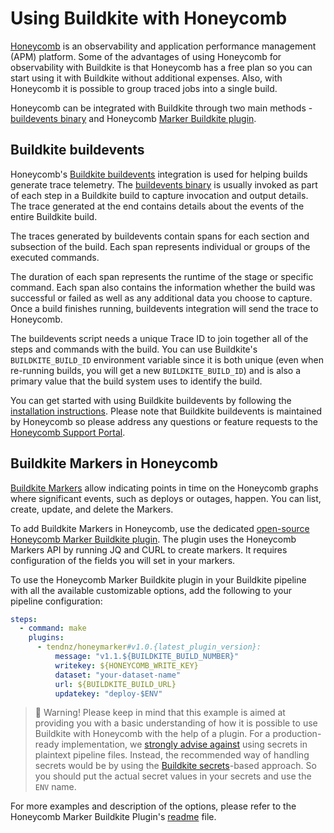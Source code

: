 <!-- vale off -->

# Using Buildkite with Honeycomb

<!-- vale on -->

[Honeycomb](https://www.honeycomb.io/) is an observability and application performance management (APM) platform. Some of the advantages of using Honeycomb for observability with Buildkite is that Honeycomb has a free plan so you can start using it with Buildkite without additional expenses. Also, with Honeycomb it is possible to group traced jobs into a single build.

Honeycomb can be integrated with Buildkite through two main methods - [buildevents binary](https://github.com/honeycombio/buildevents) and Honeycomb [Marker Buildkite plugin](https://www.honeycomb.io/integration/buildkite-markers).

## Buildkite buildevents

Honeycomb's [Buildkite buildevents](https://www.honeycomb.io/integration/buildkite-buildevents) integration is used for helping builds generate trace telemetry. The [buildevents binary](https://github.com/honeycombio/buildevents) is usually invoked as part of each step in a Buildkite build to capture invocation and output details. The trace generated at the end contains details about the events of the entire Buildkite build.

The traces generated by buildevents contain spans for each section and subsection of the build. Each span represents individual or groups of the executed commands.

The duration of each span represents the runtime of the stage or specific command. Each span also contains the information whether the build was successful or failed as well as any additional data you choose to capture. Once a build finishes running, buildevents integration will send the trace to Honeycomb.

The buildevents script needs a unique Trace ID to join together all of the steps and commands with the build. You can use Buildkite's `BUILDKITE_BUILD_ID` environment variable since it is both unique (even when re-running builds, you will get a new `BUILDKITE_BUILD_ID`) and is also a primary value that the build system uses to identify the build.

You can get started with using Buildkite buildevents by following the [installation instructions](https://github.com/honeycombio/buildevents?tab=readme-ov-file#installation). Please note that Buildkite buildevents is maintained by Honeycomb so please address any questions or feature requests to the [Honeycomb Support Portal](https://www.honeycomb.io/support).

<!-- vale off -->

## Buildkite Markers in Honeycomb

<!-- vale on -->

[Buildkite Markers](https://www.honeycomb.io/integration/buildkite-markers) allow indicating points in time on the Honeycomb graphs where significant events, such as deploys or outages, happen. You can list, create, update, and delete the Markers.

To add Buildkite Markers in Honeycomb, use the dedicated [open-source Honeycomb Marker Buildkite plugin](https://github.com/tendnz/honeymarker-buildkite-plugin). The plugin uses the Honeycomb Markers API by running JQ and CURL to create markers. It requires configuration of the fields you will set in your markers.

To use the Honeycomb Marker Buildkite plugin in your Buildkite pipeline with all the available customizable options, add the following to your pipeline configuration:

```yaml
steps:
  - command: make
    plugins:
      - tendnz/honeymarker#v1.0.{latest_plugin_version}:
          message: "v1.1.${BUILDKITE_BUILD_NUMBER}"
          writekey: ${HONEYCOMB_WRITE_KEY}
          dataset: "your-dataset-name"
          url: ${BUILDKITE_BUILD_URL}
          updatekey: "deploy-$ENV"
```

> 🚧 Warning!
> Please keep in mind that this example is aimed at providing you with a basic understanding of how it is possible to use Buildkite with Honeycomb with the help of a plugin. For a production-ready implementation, we [strongly advise against](/docs/pipelines/security/secrets/risk-considerations) using secrets in plaintext pipeline files. Instead, the recommended way of handling secrets would be by using the [Buildkite secrets](https://buildkite.com/docs/pipelines/security/secrets/buildkite-secrets)-based approach. So you should put the actual secret values in your secrets and use the `ENV` name.

For more examples and description of the options, please refer to the Honeycomb Marker Buildkite Plugin's [readme](https://github.com/tendnz/honeymarker-buildkite-plugin/blob/master/README.md) file.
